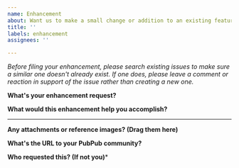```yaml
---
name: Enhancement
about: Want us to make a small change or addition to an existing feature? Ask us here.
title: ''
labels: enhancement
assignees: ''

---
```


_Before filing your enhancement, please search existing issues to make sure a similar one doesn't already exist. If one does, please leave a comment or reaction in support of the issue rather than creating a new one._

**What's your enhancement request?**

**What would this enhancement help you accomplish?**

---

**Any attachments or reference images? (Drag them here)**

**What's the URL to your PubPub community?**

**Who requested this? (If not you)***
